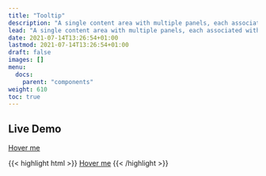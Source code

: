 ```yaml
---
title: "Tooltip"
description: "A single content area with multiple panels, each associated with a header in a list."
lead: "A single content area with multiple panels, each associated with a header in a list."
date: 2021-07-14T13:26:54+01:00
lastmod: 2021-07-14T13:26:54+01:00
draft: false
images: []
menu:
  docs:
    parent: "components"
weight: 610
toc: true
---
```


## Live Demo


<div class="preview">
<link rel="stylesheet" href="/cssui.css">
<link rel="stylesheet" href="/tooltip/tooltip.css">

<a href="#" data-tooltip alt="Alt text" title="This is a link" role="tooltip" aria-label="Tooltip message">Hover me</a>
</div>
{{< highlight html >}}
<a href="#" data-tooltip alt="Alt text" title="This is a link" role="tooltip" aria-label="Tooltip message">Hover me</a>
{{< /highlight >}}